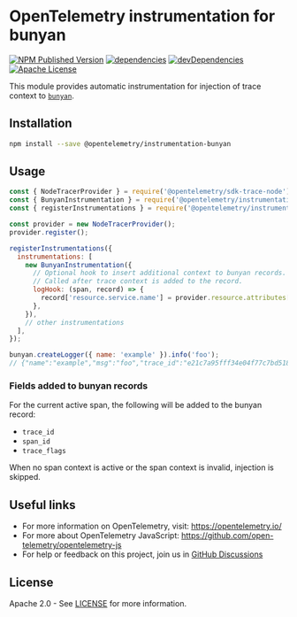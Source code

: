 # OpenTelemetry instrumentation for bunyan

[![NPM Published Version][npm-img]][npm-url]
[![dependencies][dependencies-image]][dependencies-url]
[![devDependencies][devDependencies-image]][devDependencies-url]
[![Apache License][license-image]][license-image]

This module provides automatic instrumentation for injection of trace context to [`bunyan`](https://www.npmjs.com/package/bunyan).

## Installation

```bash
npm install --save @opentelemetry/instrumentation-bunyan
```

## Usage

```js
const { NodeTracerProvider } = require('@opentelemetry/sdk-trace-node');
const { BunyanInstrumentation } = require('@opentelemetry/instrumentation-bunyan');
const { registerInstrumentations } = require('@opentelemetry/instrumentation');

const provider = new NodeTracerProvider();
provider.register();

registerInstrumentations({
  instrumentations: [
    new BunyanInstrumentation({
      // Optional hook to insert additional context to bunyan records.
      // Called after trace context is added to the record.
      logHook: (span, record) => {
        record['resource.service.name'] = provider.resource.attributes['service.name'];
      },
    }),
    // other instrumentations
  ],
});

bunyan.createLogger({ name: 'example' }).info('foo');
// {"name":"example","msg":"foo","trace_id":"e21c7a95fff34e04f77c7bd518779621","span_id":"b7589a981fde09f4","trace_flags":"01", ...}
```

### Fields added to bunyan records

For the current active span, the following will be added to the bunyan record:

* `trace_id`
* `span_id`
* `trace_flags`

When no span context is active or the span context is invalid, injection is skipped.

## Useful links

* For more information on OpenTelemetry, visit: <https://opentelemetry.io/>
* For more about OpenTelemetry JavaScript: <https://github.com/open-telemetry/opentelemetry-js>
* For help or feedback on this project, join us in [GitHub Discussions][discussions-url]

## License

Apache 2.0 - See [LICENSE][license-url] for more information.

[discussions-url]: https://github.com/open-telemetry/opentelemetry-js/discussions
[license-url]: https://github.com/open-telemetry/opentelemetry-js-contrib/blob/main/LICENSE
[license-image]: https://img.shields.io/badge/license-Apache_2.0-green.svg?style=flat
[dependencies-image]: https://status.david-dm.org/gh/open-telemetry/opentelemetry-js-contrib.svg?path=plugins%2Fnode%2Fopentelemetry-instrumentation-bunyan
[dependencies-url]: https://david-dm.org/open-telemetry/opentelemetry-js-contrib?path=plugins%2Fnode%2Fopentelemetry-instrumentation-bunyan
[devDependencies-image]: https://status.david-dm.org/gh/open-telemetry/opentelemetry-js-contrib.svg?path=plugins%2Fnode%2Fopentelemetry-instrumentation-bunyan&type=dev
[devDependencies-url]: https://david-dm.org/open-telemetry/opentelemetry-js-contrib?path=plugins%2Fnode%2Fopentelemetry-instrumentation-bunyan&type=dev
[npm-url]: https://www.npmjs.com/package/@opentelemetry/instrumentation-bunyan
[npm-img]: https://badge.fury.io/js/%40opentelemetry%2Finstrumentation-bunyan.svg
